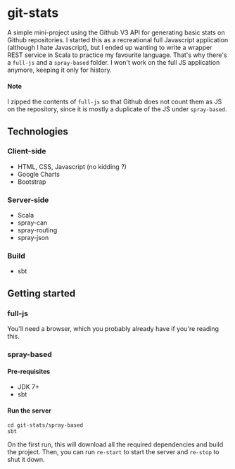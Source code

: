 # git-stats

A simple mini-project using the Github V3 API for generating basic stats on Github repositories. I started this as a recreational full Javascript application (although I hate Javascript), but I ended up wanting to write a wrapper REST service in Scala to practice my favourite language. That's why there's a `full-js` and a `spray-based` folder. I won't work on the full JS application anymore, keeping it only for history.

#### Note

I zipped the contents of `full-js` so that Github does not count them as JS on the repository, since it is mostly a duplicate of the JS under `spray-based`.

## Technologies 

### Client-side

- HTML, CSS, Javascript (no kidding ?)
- Google Charts
- Bootstrap

### Server-side

- Scala
- spray-can
- spray-routing
- spray-json

### Build

- sbt

## Getting started

### full-js

You'll need a browser, which you probably already have if you're reading this.

### spray-based

#### Pre-requisites

- JDK 7+
- sbt

#### Run the server

```
cd git-stats/spray-based
sbt
```

On the first run, this will download all the required dependencies and build the project. Then, you can run `re-start` to start the server and `re-stop` to shut it down.

